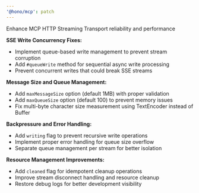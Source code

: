 ```yaml
---
'@hono/mcp': patch
---
```


Enhance MCP HTTP Streaming Transport reliability and performance

**SSE Write Concurrency Fixes:**
- Implement queue-based write management to prevent stream corruption
- Add `#queueWrite` method for sequential async write processing
- Prevent concurrent writes that could break SSE streams

**Message Size and Queue Management:**
- Add `maxMessageSize` option (default 1MB) with proper validation
- Add `maxQueueSize` option (default 100) to prevent memory issues
- Fix multi-byte character size measurement using TextEncoder instead of Buffer

**Backpressure and Error Handling:**
- Add `writing` flag to prevent recursive write operations
- Implement proper error handling for queue size overflow
- Separate queue management per stream for better isolation

**Resource Management Improvements:**
- Add `cleaned` flag for idempotent cleanup operations
- Improve stream disconnect handling and resource cleanup
- Restore debug logs for better development visibility
